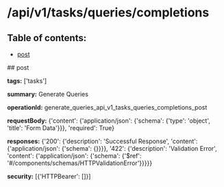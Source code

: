 # /api/v1/tasks/queries/completions

## Table of contents:
- [post](#post)

<a name="post" />
## post

**tags:** ['tasks']

**summary:** Generate Queries

**operationId:** generate_queries_api_v1_tasks_queries_completions_post

**requestBody:** {'content': {'application/json': {'schema': {'type': 'object', 'title': 'Form Data'}}}, 'required': True}

**responses:** {'200': {'description': 'Successful Response', 'content': {'application/json': {'schema': {}}}}, '422': {'description': 'Validation Error', 'content': {'application/json': {'schema': {'$ref': '#/components/schemas/HTTPValidationError'}}}}}

**security:** [{'HTTPBearer': []}]

